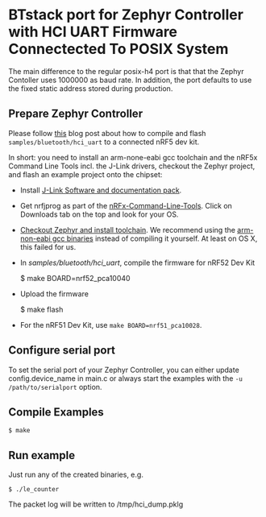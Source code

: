 # BTstack port for Zephyr Controller with HCI UART Firmware Connectected To POSIX System

The main difference to the regular posix-h4 port is that that the Zephyr Contoller uses 1000000 as baud rate.
In addition, the port defaults to use the fixed static address stored during production.

## Prepare Zephyr Controller

Please follow [this](https://devzone.nordicsemi.com/blogs/1059/nrf5x-support-within-the-zephyr-project-rtos/) blog post about how to compile and flash `samples/bluetooth/hci_uart` to a connected nRF5 dev kit.

In short: you need to install an arm-none-eabi gcc toolchain and the nRF5x Command Line Tools incl. the J-Link drivers, checkout the Zephyr project, and flash an example project onto the chipset:

  * Install [J-Link Software and documentation pack](https://www.segger.com/jlink-software.html).
  * Get nrfjprog as part of the [nRFx-Command-Line-Tools](http://www.nordicsemi.com/eng/Products/Bluetooth-low-energy/nRF52-DK). Click on Downloads tab on the top and look for your OS.
  * [Checkout Zephyr and install toolchain](https://www.zephyrproject.org/doc/getting_started/getting_started.html). We recommend using the [arm-non-eabi gcc binaries](https://launchpad.net/gcc-arm-embedded) instead of compiling it yourself. At least on OS X, this failed for us.

  * In *samples/bluetooth/hci_uart*, compile the firmware for nRF52 Dev Kit

      $ make BOARD=nrf52_pca10040

   * Upload the firmware

      $ make flash

   * For the nRF51 Dev Kit, use `make BOARD=nrf51_pca10028`.

## Configure serial port

To set the serial port of your Zephyr Controller, you can either update config.device_name in main.c or
always start the examples with the `-u /path/to/serialport` option.

## Compile Examples

    $ make

## Run example

Just run any of the created binaries, e.g.

    $ ./le_counter

The packet log will be written to /tmp/hci_dump.pklg

